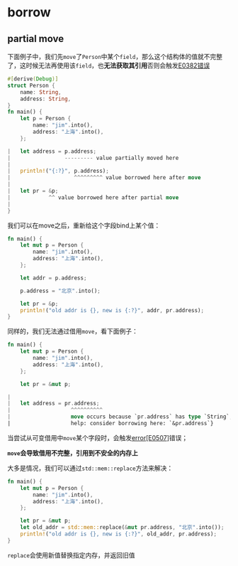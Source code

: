 # borrow

## partial move

下面例子中，我们先`move`了`Person`中某个`field`，那么这个结构体的值就不完整了，这时候无法再使用该`field`，也**无法获取其引用**否则会触发[E0382错误](https://doc.rust-lang.org/error-index.html#E0382)

```rust
#[derive(Debug)]
struct Person {
    name: String,
    address: String,
}
fn main() {
    let p = Person {
        name: "jim".into(),
        address: "上海".into(),
    };

|   let address = p.address;
|                 --------- value partially moved here
| 
|   println!("{:?}", p.address);
|                    ^^^^^^^^^ value borrowed here after move
|
|   let pr = &p;
|            ^^ value borrowed here after partial move
|
}
```

我们可以在move之后，重新给这个字段bind上某个值：

```rust
fn main() {
    let mut p = Person {
        name: "jim".into(),
        address: "上海".into(),
    };

    let addr = p.address;

    p.address = "北京".into();

    let pr = &p;
    println!("old addr is {}, new is {:?}", addr, pr.address);
}
```


同样的，我们无法通过借用`move`，看下面例子：

```rust
fn main() {
    let mut p = Person {
        name: "jim".into(),
        address: "上海".into(),
    };

    let pr = &mut p;

|
|   let address = pr.address;
|                   ^^^^^^^^^^
|                   move occurs because `pr.address` has type `String`, which does not implement the `Copy` trait
|                   help: consider borrowing here: `&pr.address`}
```

当尝试从可变借用中`move`某个字段时，会触发[error[E0507]](https://doc.rust-lang.org/error-index.html#E0507)错误；

**`move`会导致借用不完整，引用到不安全的内存上**

大多是情况，我们可以通过`std::mem::replace`方法来解决：

```rust
fn main() {
    let mut p = Person {
        name: "jim".into(),
        address: "上海".into(),
    };

    let pr = &mut p;
    let old_addr = std::mem::replace(&mut pr.address, "北京".into());
    println!("old addr is {}, new is {:?}", old_addr, pr.address);
}
```

`replace`会使用新值替换指定内存，并返回旧值
